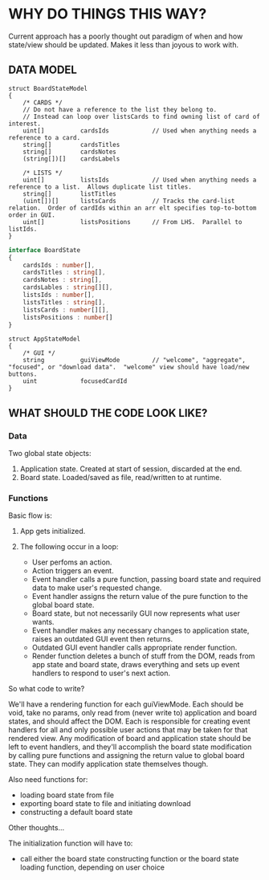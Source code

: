 # WHY DO THINGS THIS WAY?

Current approach has a poorly thought out paradigm of when and how state/view should be updated.
Makes it less than joyous to work with.

## DATA MODEL

```pseudocode
struct BoardStateModel
{
    /* CARDS */
    // Do not have a reference to the list they belong to.
    // Instead can loop over listsCards to find owning list of card of interest.
    uint[]          cardsIds            // Used when anything needs a reference to a card.
    string[]        cardsTitles  
    string[]        cardsNotes
    (string[])[]    cardsLabels  

    /* LISTS */
    uint[]          listsIds            // Used when anything needs a reference to a list.  Allows duplicate list titles.
    string[]        listTitles
    (uint[])[]      listsCards          // Tracks the card-list relation.  Order of cardIds within an arr elt specifies top-to-bottom order in GUI.
    uint[]          listsPositions      // From LHS.  Parallel to listIds.
}
```

```typescript
interface BoardState
{
    cardsIds : number[],
    cardsTitles : string[],
    cardsNotes : string[],
    cardsLables : string[][],
    listsIds : number[],
    listsTitles : string[],
    listsCards : number[][],
    listsPositions : number[]
}
```

```pseudocode
struct AppStateModel
{
    /* GUI */
    string          guiViewMode         // "welcome", "aggregate", "focused", or "download data".  "welcome" view should have load/new buttons.
    uint            focusedCardId
}
```


## WHAT SHOULD THE CODE LOOK LIKE?

### Data

Two global state objects:

1. Application state.  Created at start of session, discarded at the end.
2. Board state.  Loaded/saved as file, read/written to at runtime.

### Functions

Basic flow is:

1. App gets initialized.
2. The following occur in a loop:

    - User perfoms an action.
    - Action triggers an event.
    - Event handler calls a pure function, passing board state and required data to make user's requested change.
    - Event handler assigns the return value of the pure function to the global board state.
    - Board state, but not necessarily GUI now represents what user wants.
    - Event handler makes any necessary changes to application state, raises an outdated GUI event then returns.
    - Outdated GUI event handler calls appropriate render function.
    - Render function deletes a bunch of stuff from the DOM, reads from app state and board state, draws everything and sets up event handlers to respond to user's next action.

So what code to write?

We'll have a rendering function for each guiViewMode.
Each should be void, take no params, only read from (never write to) application and board states, and should affect the DOM.
Each is responsible for creating event handlers for all and only possible user actions that may be taken for that rendered view.
Any modification of board and application state should be left to event handlers, and they'll accomplish the board state modification by calling pure functions and assigning the return value to global board state.  They can modify application state themselves though.

Also need functions for:

- loading board state from file
- exporting board state to file and initiating download
- constructing a default board state

Other thoughts...

The initialization function will have to:

- call either the board state constructing function or the board state loading function, depending on user choice
